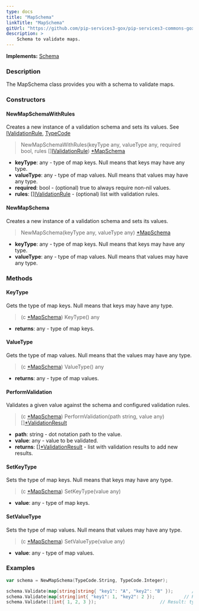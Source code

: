 ```yaml
---
type: docs
title: "MapSchema"
linkTitle: "MapSchema"
gitUrl: "https://github.com/pip-services3-gox/pip-services3-commons-gox"
description: >
    Schema to validate maps.
---
```


**Implements:** [Schema](../schema)

### Description

The MapSchema class provides you with a schema to validate maps.

### Constructors

#### NewMapSchemaWithRules
Creates a new instance of a validation schema and sets its values.
See [IValidationRule](../ivalidation_rule), [TypeCode](../../convert/type_code)

> NewMapSchemaWithRules(keyType any, valueType any, required bool, rules [][IValidationRule](../ivalidation_rule)) [*MapSchema]()

- **keyType**: any - type of map keys. Null means that keys may have any type.
- **valueType**: any - type of map values. Null means that values may have any type.
- **required**: bool - (optional) true to always require non-nil values.
- **rules**: [][IValidationRule](../ivalidation_rule) - (optional) list with validation rules.

#### NewMapSchema
Creates a new instance of a validation schema and sets its values.

> NewMapSchema(keyType any, valueType any) [*MapSchema]()

- **keyType**: any - type of map keys. Null means that keys may have any type.
- **valueType**: any - type of map values. Null means that values may have any type.


### Methods

#### KeyType
Gets the type of map keys.
Null means that keys may have any type.

> (c [*MapSchema]()) KeyType() any

- **returns**: any - type of map keys.

#### ValueType
Gets the type of map values.
Null means that the values may have any type.

> (c [*MapSchema]()) ValueType() any

- **returns**: any - type of map values.

#### PerformValidation
Validates a given value against the schema and configured validation rules.

> (c [*MapSchema]()) PerformValidation(path string, value any) [][*ValidationResult](../validation_result)

- **path**: string - dot notation path to the value.
- **value**: any - value to be validated.
- **returns**: [][*ValidationResult](../validation_result) - list with validation results to add new results.

#### SetKeyType
Sets the type of map keys.
Null means that keys may have any type.

> (c [*MapSchema]()) SetKeyType(value any)

- **value**: any - type of map keys.

#### SetValueType
Sets the type of map values.
Null means that values may have any type.

> (c [*MapSchema]()) SetValueType(value any)

- **value**: any - type of map values.

### Examples
```go
var schema = NewMapSchema(TypeCode.String, TypeCode.Integer);

schema.Validate(map[string]string{ "key1": "A", "key2": "B" });       // Result: no errors
schema.Validate(map[string]int{ "key1": 1, "key2": 2 });           // Result: element type mismatch
schema.Validate([]int{ 1, 2, 3 });                        // Result: type mismatch

```

